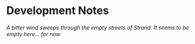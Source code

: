 # Development Notes
_A bitter wind sweeps through the empty streets of Strand. It seems to be empty here... for now_ 
